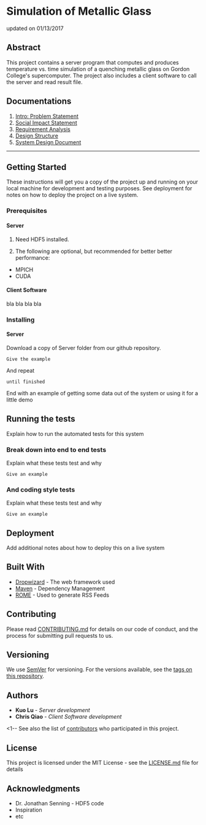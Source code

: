 # Simulation of Metallic Glass
updated on 01/13/2017

## Abstract
This project contains a server program that computes and produces temperature vs. time simulation of a quenching metallic glass on Gordon College's supercomputer. The project also includes a client software to call the server and read result file.

## Documentations

1. [Intro: Problem Statement](documentation/ProblemStatement.md)
2. [Social Impact Statement](documentation/sis.md)
3. [Requirement Analysis](documentation/requirement-analysis.md)
4. [Design Structure](documentation/design-structure.md)
5. [System Design Document](documentation/system-design-document.md)

***

## Getting Started

These instructions will get you a copy of the project up and running on your local machine for development and testing purposes. See deployment for notes on how to deploy the project on a live system.

### Prerequisites

#### Server
1. Need HDF5 installed.

2. The following are optional, but recommended for better better performance:
 * MPICH
 * CUDA

#### Client Software
bla bla bla bla

### Installing

#### Server
Download a copy of Server folder from our github repository.

```
Give the example
```

And repeat

```
until finished
```

End with an example of getting some data out of the system or using it for a little demo

## Running the tests

Explain how to run the automated tests for this system

### Break down into end to end tests

Explain what these tests test and why

```
Give an example
```

### And coding style tests

Explain what these tests test and why

```
Give an example
```

## Deployment

Add additional notes about how to deploy this on a live system

## Built With

* [Dropwizard](http://www.dropwizard.io/1.0.2/docs/) - The web framework used
* [Maven](https://maven.apache.org/) - Dependency Management
* [ROME](https://rometools.github.io/rome/) - Used to generate RSS Feeds

## Contributing

Please read [CONTRIBUTING.md](https://gist.github.com/PurpleBooth/b24679402957c63ec426) for details on our code of conduct, and the process for submitting pull requests to us.

## Versioning

We use [SemVer](http://semver.org/) for versioning. For the versions available, see the [tags on this repository](https://github.com/your/project/tags).

## Authors

* **Kuo Lu** - *Server development*
* **Chris Qiao** - *Client Software development*

<1--
See also the list of [contributors](https://github.com/your/project/contributors) who participated in this project.

## License

This project is licensed under the MIT License - see the [LICENSE.md](LICENSE.md) file for details

## Acknowledgments

* Dr. Jonathan Senning - HDF5 code
* Inspiration
* etc
